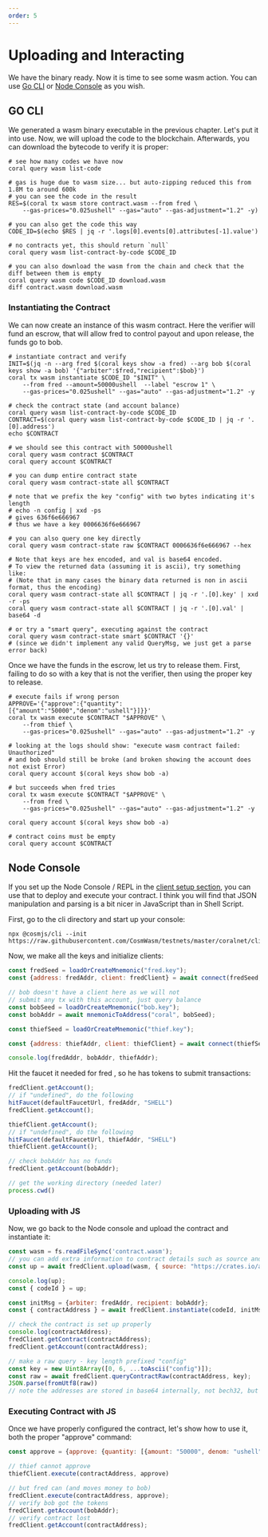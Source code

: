 ```yaml
---
order: 5
---
```


# Uploading and Interacting

We have the binary ready. Now it is time to see some wasm action. You can use [Go CLI](#go-cli) or
[Node Console](#node-console) as you wish.

## GO CLI

We generated a wasm binary executable in the previous chapter. Let's put it into use. Now, we will
upload the code to the blockchain. Afterwards, you can download the bytecode to verify it is proper:

```shell
# see how many codes we have now
coral query wasm list-code

# gas is huge due to wasm size... but auto-zipping reduced this from 1.8M to around 600k
# you can see the code in the result
RES=$(coral tx wasm store contract.wasm --from fred \
    --gas-prices="0.025ushell" --gas="auto" --gas-adjustment="1.2" -y)

# you can also get the code this way
CODE_ID=$(echo $RES | jq -r '.logs[0].events[0].attributes[-1].value')

# no contracts yet, this should return `null`
coral query wasm list-contract-by-code $CODE_ID

# you can also download the wasm from the chain and check that the diff between them is empty
coral query wasm code $CODE_ID download.wasm
diff contract.wasm download.wasm
```

### Instantiating the Contract

We can now create an instance of this wasm contract. Here the verifier will fund an escrow, that
will allow fred to control payout and upon release, the funds go to bob.

```shell
# instantiate contract and verify
INIT=$(jq -n --arg fred $(coral keys show -a fred) --arg bob $(coral keys show -a bob) '{"arbiter":$fred,"recipient":$bob}')
coral tx wasm instantiate $CODE_ID "$INIT" \
    --from fred --amount=50000ushell  --label "escrow 1" \
    --gas-prices="0.025ushell" --gas="auto" --gas-adjustment="1.2" -y

# check the contract state (and account balance)
coral query wasm list-contract-by-code $CODE_ID
CONTRACT=$(coral query wasm list-contract-by-code $CODE_ID | jq -r '.[0].address')
echo $CONTRACT

# we should see this contract with 50000ushell
coral query wasm contract $CONTRACT
coral query account $CONTRACT

# you can dump entire contract state
coral query wasm contract-state all $CONTRACT

# note that we prefix the key "config" with two bytes indicating it's length
# echo -n config | xxd -ps
# gives 636f6e666967
# thus we have a key 0006636f6e666967

# you can also query one key directly
coral query wasm contract-state raw $CONTRACT 0006636f6e666967 --hex

# Note that keys are hex encoded, and val is base64 encoded.
# To view the returned data (assuming it is ascii), try something like:
# (Note that in many cases the binary data returned is non in ascii format, thus the encoding)
coral query wasm contract-state all $CONTRACT | jq -r '.[0].key' | xxd -r -ps
coral query wasm contract-state all $CONTRACT | jq -r '.[0].val' | base64 -d

# or try a "smart query", executing against the contract
coral query wasm contract-state smart $CONTRACT '{}'
# (since we didn't implement any valid QueryMsg, we just get a parse error back)
```

Once we have the funds in the escrow, let us try to release them. First, failing to do so with a key
that is not the verifier, then using the proper key to release.

```shell
# execute fails if wrong person
APPROVE='{"approve":{"quantity":[{"amount":"50000","denom":"ushell"}]}}'
coral tx wasm execute $CONTRACT "$APPROVE" \
    --from thief \
    --gas-prices="0.025ushell" --gas="auto" --gas-adjustment="1.2" -y

# looking at the logs should show: "execute wasm contract failed: Unauthorized"
# and bob should still be broke (and broken showing the account does not exist Error)
coral query account $(coral keys show bob -a)

# but succeeds when fred tries
coral tx wasm execute $CONTRACT "$APPROVE" \
    --from fred \
    --gas-prices="0.025ushell" --gas="auto" --gas-adjustment="1.2" -y

coral query account $(coral keys show bob -a)

# contract coins must be empty
coral query account $CONTRACT
```

## Node Console

If you set up the Node Console / REPL in the [client setup section](./setting-env#setup-node-repl), you can use
that to deploy and execute your contract. I think you will find that JSON manipulation and parsing
is a bit nicer in JavaScript than in Shell Script.

First, go to the cli directory and start up your console:

```shell
npx @cosmjs/cli --init https://raw.githubusercontent.com/CosmWasm/testnets/master/coralnet/cli_helper.ts
```

Now, we make all the keys and initialize clients:

```js
const fredSeed = loadOrCreateMnemonic("fred.key");
const {address: fredAddr, client: fredClient} = await connect(fredSeed, {});

// bob doesn't have a client here as we will not
// submit any tx with this account, just query balance
const bobSeed = loadOrCreateMnemonic("bob.key");
const bobAddr = await mnemonicToAddress("coral", bobSeed);

const thiefSeed = loadOrCreateMnemonic("thief.key");

const {address: thiefAddr, client: thiefClient} = await connect(thiefSeed, {});

console.log(fredAddr, bobAddr, thiefAddr);
```

Hit the faucet it needed for fred , so he has tokens to submit transactions:

```js
fredClient.getAccount();
// if "undefined", do the following
hitFaucet(defaultFaucetUrl, fredAddr, "SHELL")
fredClient.getAccount();

thiefClient.getAccount();
// if "undefined", do the following
hitFaucet(defaultFaucetUrl, thiefAddr, "SHELL")
thiefClient.getAccount();

// check bobAddr has no funds
fredClient.getAccount(bobAddr);

// get the working directory (needed later)
process.cwd()
```

### Uploading with JS

Now, we go back to the Node console and upload the contract and instantiate it:

```js
const wasm = fs.readFileSync('contract.wasm');
// you can add extra information to contract details such as source and builder.
const up = await fredClient.upload(wasm, { source: "https://crates.io/api/v1/crates/cw-escrow/0.6.0/download", builder: "cosmwasm/rust-optimizer:0.9.0"});

console.log(up);
const { codeId } = up;

const initMsg = {arbiter: fredAddr, recipient: bobAddr};
const { contractAddress } = await fredClient.instantiate(codeId, initMsg, "Escrow 1", { memo: "memo", transferAmount: [{denom: "ushell", amount: "50000"}]});

// check the contract is set up properly
console.log(contractAddress);
fredClient.getContract(contractAddress);
fredClient.getAccount(contractAddress);

// make a raw query - key length prefixed "config"
const key = new Uint8Array([0, 6, ...toAscii("config")]);
const raw = await fredClient.queryContractRaw(contractAddress, key);
JSON.parse(fromUtf8(raw))
// note the addresses are stored in base64 internally, not bech32, but the data is there... this is why we often implement smart queries on real contracts
```

### Executing Contract with JS

Once we have properly configured the contract, let's show how to use it, both the proper "approve"
command:

```js
const approve = {approve: {quantity: [{amount: "50000", denom: "ushell"}]}};

// thief cannot approve
thiefClient.execute(contractAddress, approve)

// but fred can (and moves money to bob)
fredClient.execute(contractAddress, approve);
// verify bob got the tokens
fredClient.getAccount(bobAddr);
// verify contract lost
fredClient.getAccount(contractAddress);
```
